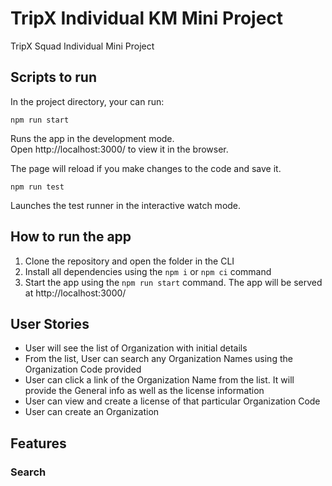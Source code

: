 # TripX Individual KM Mini Project
TripX Squad Individual Mini Project

##  Scripts to run
In the project directory, your can run:

`npm run start`

Runs the app in the development mode. <br />
Open http://localhost:3000/ to view it in the browser.

The page will reload if you make changes to the code and save it.

`npm run test`

Launches the test runner in the interactive watch mode.

## How to run the app
1. Clone the repository and open the folder in the CLI
2. Install all dependencies using the `npm i` or `npm ci` command
3. Start the app using the `npm run start` command. The app will be served at http://localhost:3000/

## User Stories
- User will see the list of Organization with initial details
- From the list, User can search any Organization Names using the Organization Code provided
- User can click a link of the Organization Name from the list. It will provide the General info as well as the license information
- User can view and create a license of that particular Organization Code
- User can create an Organization

## Features
### Search

